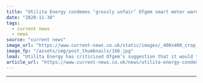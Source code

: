 ```yaml
---
title: "Utilita Energy condemns ‘grossly unfair’ Ofgem smart meter warning"
date: "2020-11-30"
tags: 
  - current news
  - news
source: "current news"
image_url: "https://www.current-news.co.uk/static/images/_400x400_crop_center-center/Smart-meter-install-credit-SMS-plc.jpg"
image_fp: "/assets/img/post_thumbnails/166.jpg"
lead: "​Utilita Energy has criticised Ofgem’s suggestion that it would take emergency measures if it fails to meet second generation smart meter targets, claiming it is ‘grossly unfair’."
article_url: "https://www.current-news.co.uk/news/utilita-energy-condemns-grossly-unfair-ofgem-smart-meter-warning?utm_source=rss-feeds&utm_medium=rss&utm_campaign=rss"
---
```


---
